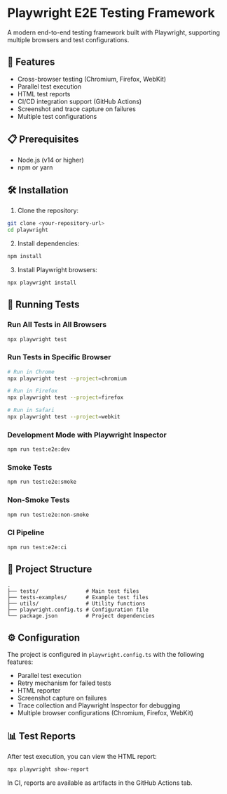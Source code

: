 # Playwright E2E Testing Framework

A modern end-to-end testing framework built with Playwright, supporting multiple browsers and test configurations.

## 🚀 Features

- Cross-browser testing (Chromium, Firefox, WebKit)
- Parallel test execution
- HTML test reports
- CI/CD integration support (GitHub Actions)
- Screenshot and trace capture on failures
- Multiple test configurations

## 📋 Prerequisites

- Node.js (v14 or higher)
- npm or yarn

## 🛠️ Installation

1. Clone the repository:
```bash
git clone <your-repository-url>
cd playwright
```

2. Install dependencies:
```bash
npm install
```

3. Install Playwright browsers:
```bash
npx playwright install
```

## 🧪 Running Tests

### Run All Tests in All Browsers
```bash
npx playwright test
```

### Run Tests in Specific Browser
```bash
# Run in Chrome
npx playwright test --project=chromium

# Run in Firefox
npx playwright test --project=firefox

# Run in Safari
npx playwright test --project=webkit
```

### Development Mode with Playwright Inspector
```bash
npm run test:e2e:dev
```

### Smoke Tests
```bash
npm run test:e2e:smoke
```

### Non-Smoke Tests
```bash
npm run test:e2e:non-smoke
```

### CI Pipeline
```bash
npm run test:e2e:ci
```

## 📁 Project Structure

```
.
├── tests/               # Main test files
├── tests-examples/      # Example test files
├── utils/               # Utility functions
├── playwright.config.ts # Configuration file
└── package.json         # Project dependencies
```

## ⚙️ Configuration

The project is configured in `playwright.config.ts` with the following features:
- Parallel test execution
- Retry mechanism for failed tests
- HTML reporter
- Screenshot capture on failures
- Trace collection and Playwright Inspector for debugging
- Multiple browser configurations (Chromium, Firefox, WebKit)

## 📊 Test Reports

After test execution, you can view the HTML report:
```bash
npx playwright show-report
```

In CI, reports are available as artifacts in the GitHub Actions tab.